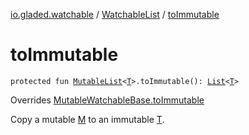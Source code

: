 [io.gladed.watchable](../index.md) / [WatchableList](index.md) / [toImmutable](./to-immutable.md)

# toImmutable

`protected fun `[`MutableList`](https://kotlinlang.org/api/latest/jvm/stdlib/kotlin.collections/-mutable-list/index.html)`<`[`T`](index.md#T)`>.toImmutable(): `[`List`](https://kotlinlang.org/api/latest/jvm/stdlib/kotlin.collections/-list/index.html)`<`[`T`](index.md#T)`>`

Overrides [MutableWatchableBase.toImmutable](../-mutable-watchable-base/to-immutable.md)

Copy a mutable [M](../-mutable-watchable-base/index.md#M) to an immutable [T](../-mutable-watchable-base/index.md#T).

